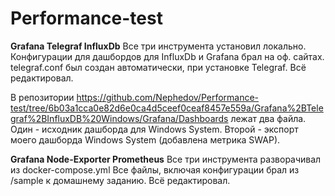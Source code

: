 # Performance-test

**Grafana Telegraf InfluxDb**
Все три инструмента установил локально.
Конфигурации для дашбордов для InfluxDb и Grafana брал на оф. сайтах.
telegraf.conf был создан автоматически, при установке Telegraf.
Всё редактировал.

В репозитории https://github.com/Nephedov/Performance-test/tree/6b03a1cca0e82d6e0ca4d5ceef0ceaf8457e559a/Grafana%2BTelegraf%2BInfluxDB%20Windows/Grafana/Dashboards лежат два файла.
Один - исходник дашборда для Windows System.
Второй - экспорт моего дашборда Windows System (добавлена метрика SWAP).

**Grafana Node-Exporter Prometheus**
Все три инструмента разворачивал из docker-compose.yml
Все файлы, включая конфигурации брал из /sample к домашнему заданию.
Всё редактировал.
